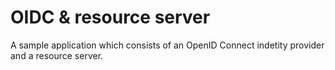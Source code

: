 # OIDC & resource server

A sample application which consists of an OpenID Connect indetity provider and a resource server.
